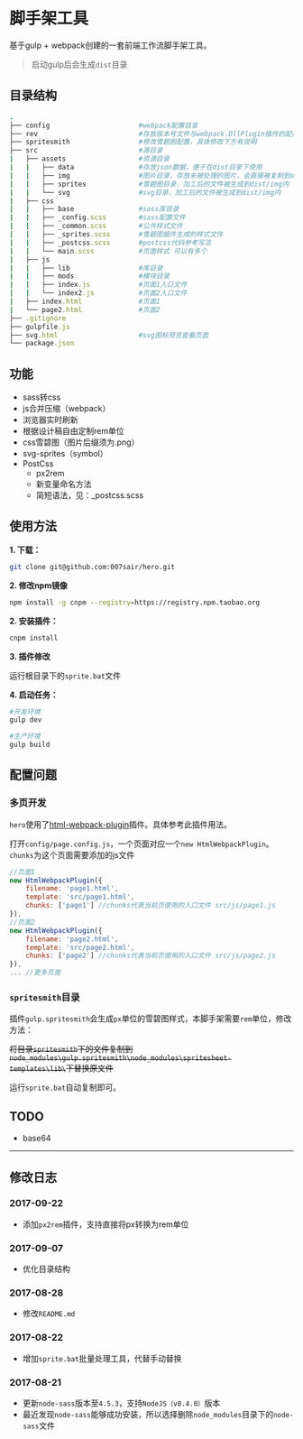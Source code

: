 # 脚手架工具

基于gulp + webpack创建的一套前端工作流脚手架工具。

> 启动gulp后会生成`dist`目录

## 目录结构

``` ruby
.
├── config                      #webpack配置目录
├── rev                         #存放版本号文件与webpack.DllPlugin插件的配置文件
├── spritesmith                 #修改雪碧图配置，具体修改下方有说明
├── src                         #源目录
|   ├── assets                  #资源目录
|   |   ├── data                #存放json数据，便于在dist目录下使用
|   |   ├── img                 #图片目录，存放未被处理的图片，会直接被复制到dist下
|   |   ├── sprites             #雪碧图目录，加工后的文件被生成到dist/img内
|   |   └── svg                 #svg目录，加工后的文件被生成到dist/img内
|   ├── css                    
|   |   ├── base                #sass库目录
|   |   ├── _config.scss        #sass配置文件
|   |   ├── _common.scss        #公共样式文件
|   |   ├── _sprites.scss       #雪碧图插件生成的样式文件
|   |   ├── _postcss.scss       #postcss代码参考写法
|   |   └── main.scss           #页面样式 可以有多个
|   ├── js                      
|   |   ├── lib                 #库目录
|   |   ├── mods                #模块目录
|   |   ├── index.js            #页面1入口文件
|   |   └── index2.js           #页面2入口文件
|   ├── index.html              #页面1
|   └── page2.html              #页面2
├── .gitignore     
├── gulpfile.js   
├── svg.html                    #svg图标预览查看页面                 
└── package.json
```

## 功能

- sass转css
- js合并压缩（webpack）
- 浏览器实时刷新
- 根据设计稿自由定制rem单位
- css雪碧图（图片后缀须为.png）
- svg-sprites（symbol）
- PostCss
    - px2rem
    - 新变量命名方法
    - 简短语法，见：_postcss.scss

## 使用方法

**1. 下载：**

``` bash
git clone git@github.com:007sair/hero.git
```

**2. 修改npm镜像**

``` bash
npm install -g cnpm --registry=https://registry.npm.taobao.org
```

**2. 安装插件：**

``` bash
cnpm install
```

**3. 插件修改**

运行根目录下的`sprite.bat`文件

**4. 启动任务：**

``` bash
#开发环境
gulp dev

#生产环境
gulp build
```

## 配置问题

### 多页开发

`hero`使用了[html-webpack-plugin](https://github.com/jantimon/html-webpack-plugin)插件。具体参考此插件用法。

打开`config/page.config.js`，一个页面对应一个`new HtmlWebpackPlugin`。`chunks`为这个页面需要添加的js文件

``` javascript
//页面1
new HtmlWebpackPlugin({
    filename: 'page1.html',
    template: 'src/page1.html',
    chunks: ['page1'] //chunks代表当前页使用的入口文件 src/js/page1.js
}),
//页面2
new HtmlWebpackPlugin({
    filename: 'page2.html',
    template: 'src/page2.html',
    chunks: ['page2'] //chunks代表当前页使用的入口文件 src/js/page2.js
}),
... //更多页面
```

### `spritesmith`目录

插件`gulp.spritesmith`会生成`px`单位的雪碧图样式，本脚手架需要`rem`单位，修改方法：

<del>将目录`spritesmith`下的文件复制到`node_modules\gulp.spritesmith\node_modules\spritesheet-templates\lib\`下替换原文件</del>

运行`sprite.bat`自动复制即可。

## TODO

- base64

---

## 修改日志

### 2017-09-22

- 添加`px2rem`插件，支持直接将px转换为rem单位

### 2017-09-07

- 优化目录结构

### 2017-08-28

- 修改`README.md`

### 2017-08-22

- 增加`sprite.bat`批量处理工具，代替手动替换

### 2017-08-21

- 更新`node-sass`版本至`4.5.3`，支持`NodeJS（v8.4.0）`版本
- 最近发现`node-sass`能够成功安装，所以选择删除`node_modules`目录下的`node-sass`文件

